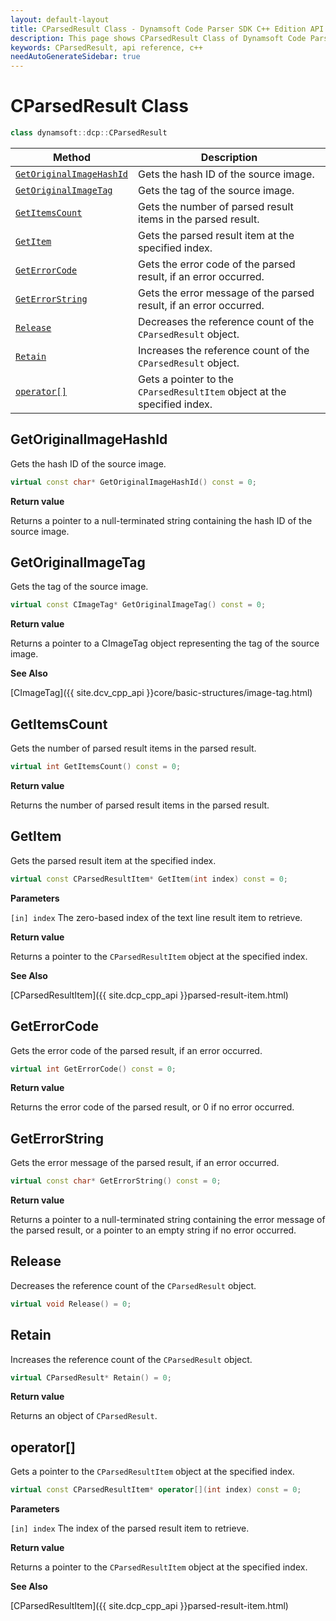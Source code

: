 ```yaml
---
layout: default-layout
title: CParsedResult Class - Dynamsoft Code Parser SDK C++ Edition API Reference
description: This page shows CParsedResult Class of Dynamsoft Code Parser SDK C++ Edition.
keywords: CParsedResult, api reference, c++
needAutoGenerateSidebar: true
---
```



# CParsedResult Class

```cpp
class dynamsoft::dcp::CParsedResult
```

| Method               | Description |
|----------------------|-------------|
| [`GetOriginalImageHashId`](#getoriginalimagehashid) | Gets the hash ID of the source image. |
| [`GetOriginalImageTag`](#getoriginalimagetag) | Gets the tag of the source image. |
| [`GetItemsCount`](#getitemscount) | Gets the number of parsed result items in the parsed result. |
| [`GetItem`](#getitem) | Gets the parsed result item at the specified index. |
| [`GetErrorCode`](#geterrorcode) | Gets the error code of the parsed result, if an error occurred. |
| [`GetErrorString`](#geterrorstring) | Gets the error message of the parsed result, if an error occurred. |
| [`Release`](#release) | Decreases the reference count of the `CParsedResult` object. |
| [`Retain`](#retain) | Increases the reference count of the `CParsedResult` object. |
| [`operator[]`](#operator)           | Gets a pointer to the `CParsedResultItem` object at the specified index.|

## GetOriginalImageHashId

Gets the hash ID of the source image.

```cpp
virtual const char* GetOriginalImageHashId() const = 0;
```

**Return value**

Returns a pointer to a null-terminated string containing the hash ID of the source image.

## GetOriginalImageTag

Gets the tag of the source image.

```cpp
virtual const CImageTag* GetOriginalImageTag() const = 0;
```

**Return value**

Returns a pointer to a CImageTag object representing the tag of the source image.

**See Also**

[CImageTag]({{ site.dcv_cpp_api }}core/basic-structures/image-tag.html)

## GetItemsCount

Gets the number of parsed result items in the parsed result.

```cpp
virtual int GetItemsCount() const = 0;
```

**Return value**

Returns the number of parsed result items in the parsed result.

## GetItem

Gets the parsed result item at the specified index.

```cpp
virtual const CParsedResultItem* GetItem(int index) const = 0;
```

**Parameters**

`[in] index` The zero-based index of the text line result item to retrieve.

**Return value**

Returns a pointer to the `CParsedResultItem` object at the specified index.

**See Also**

[CParsedResultItem]({{ site.dcp_cpp_api }}parsed-result-item.html)

## GetErrorCode

Gets the error code of the parsed result, if an error occurred.

```cpp
virtual int GetErrorCode() const = 0;
```

**Return value**

Returns the error code of the parsed result, or 0 if no error occurred.

## GetErrorString

Gets the error message of the parsed result, if an error occurred.

```cpp
virtual const char* GetErrorString() const = 0;
```

**Return value**

Returns a pointer to a null-terminated string containing the error message of the parsed result, or a pointer to an empty string if no error occurred.

## Release

Decreases the reference count of the `CParsedResult` object.

```cpp
virtual void Release() = 0;
```

## Retain

Increases the reference count of the `CParsedResult` object.

```cpp
virtual CParsedResult* Retain() = 0;
```

**Return value**

Returns an object of `CParsedResult`.

## operator[]

Gets a pointer to the `CParsedResultItem` object at the specified index.

```cpp
virtual const CParsedResultItem* operator[](int index) const = 0;
```

**Parameters**

`[in] index` The index of the parsed result item to retrieve.

**Return value**

Returns a pointer to the `CParsedResultItem` object at the specified index.

**See Also**

[CParsedResultItem]({{ site.dcp_cpp_api }}parsed-result-item.html)

